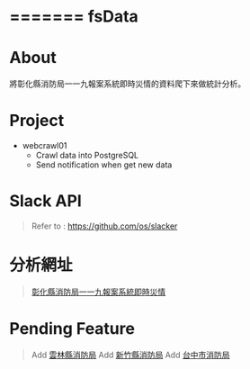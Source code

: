 =======
fsData
=======

About
=====
將彰化縣消防局一一九報案系統即時災情的資料爬下來做統計分析。

Project
=======
- webcrawl01
    - Crawl data into PostgreSQL
    - Send notification when get new data

Slack API
=========
> Refer to : https://github.com/os/slacker

分析網址
=======
> [彰化縣消防局一一九報案系統即時災情](http://web.chfd.gov.tw/current_case.php)

Pending Feature
===============
> Add [雲林縣消防局](http://www.ylfire.gov.tw/index.php?inner=realtime)
> Add [新竹縣消防局](http://fire.hsinchu.gov.tw/info/)
> Add [台中市消防局](http://fire.hsinchu.gov.tw/info/)